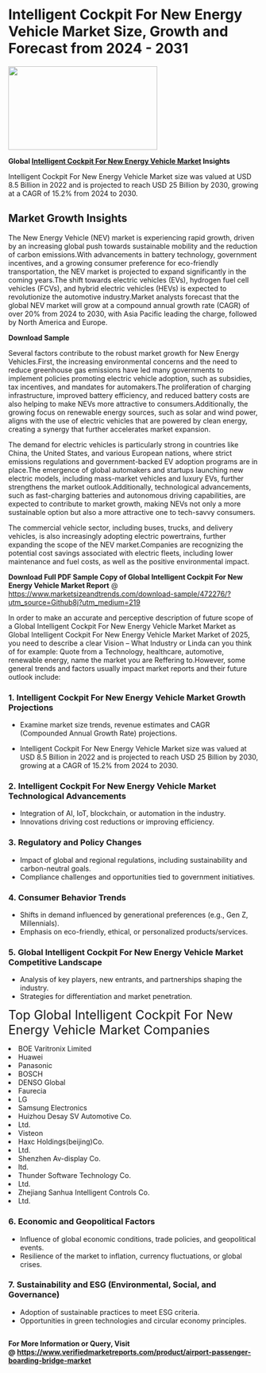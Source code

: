 <H1>Intelligent Cockpit For New Energy Vehicle Market Size, Growth and Forecast from 2024 - 2031</H1><img class="aligncenter size-medium wp-image-584254" src="https://thirdeyenews.in/wp-content/uploads/2024/09/Global-Market-Research-300x168.jpeg" alt="" width="300" height="168" /><p><strong>Global&nbsp;<a href="https://www.marketsizeandtrends.com/download-sample/472276/?utm_source=Github8j?utm_medium=219">Intelligent Cockpit For New Energy Vehicle Market</a> Insights</strong></p><p>Intelligent Cockpit For New Energy Vehicle Market size was valued at USD 8.5 Billion in 2022 and is projected to reach USD 25 Billion by 2030, growing at a CAGR of 15.2% from 2024 to 2030.</p><p><h2>Market Growth Insights</h2> <p>The New Energy Vehicle (NEV) market is experiencing rapid growth, driven by an increasing global push towards sustainable mobility and the reduction of carbon emissions.With advancements in battery technology, government incentives, and a growing consumer preference for eco-friendly transportation, the NEV market is projected to expand significantly in the coming years.The shift towards electric vehicles (EVs), hydrogen fuel cell vehicles (FCVs), and hybrid electric vehicles (HEVs) is expected to revolutionize the automotive industry.Market analysts forecast that the global NEV market will grow at a compound annual growth rate (CAGR) of over 20% from 2024 to 2030, with Asia Pacific leading the charge, followed by North America and Europe.</p> <p><strong>Download Sample</strong></p> <p>Several factors contribute to the robust market growth for New Energy Vehicles.First, the increasing environmental concerns and the need to reduce greenhouse gas emissions have led many governments to implement policies promoting electric vehicle adoption, such as subsidies, tax incentives, and mandates for automakers.The proliferation of charging infrastructure, improved battery efficiency, and reduced battery costs are also helping to make NEVs more attractive to consumers.Additionally, the growing focus on renewable energy sources, such as solar and wind power, aligns with the use of electric vehicles that are powered by clean energy, creating a synergy that further accelerates market expansion.</p> <p>The demand for electric vehicles is particularly strong in countries like China, the United States, and various European nations, where strict emissions regulations and government-backed EV adoption programs are in place.The emergence of global automakers and startups launching new electric models, including mass-market vehicles and luxury EVs, further strengthens the market outlook.Additionally, technological advancements, such as fast-charging batteries and autonomous driving capabilities, are expected to contribute to market growth, making NEVs not only a more sustainable option but also a more attractive one to tech-savvy consumers.</p> <p>The commercial vehicle sector, including buses, trucks, and delivery vehicles, is also increasingly adopting electric powertrains, further expanding the scope of the NEV market.Companies are recognizing the potential cost savings associated with electric fleets, including lower maintenance and fuel costs, as well as the positive environmental impact.</p> <p><span class=""><strong>Download Full PDF Sample Copy of Global Intelligent Cockpit For New Energy Vehicle Market Report</strong> @ <a href="https://www.marketsizeandtrends.com/download-sample/472276/?utm_source=Github8j?utm_medium=219" target="_blank">https://www.marketsizeandtrends.com/download-sample/472276/?utm_source=Github8j?utm_medium=219</a></span></p><p>In order to make an accurate and perceptive description of future scope of a Global&nbsp;Intelligent Cockpit For New Energy Vehicle Market Market as Global&nbsp;Intelligent Cockpit For New Energy Vehicle Market Market of 2025, you need to describe a clear Vision &ndash; What Industry or Linda can you think of for example: Quote from a Technology, healthcare, automotive, renewable energy, name the market you are Reffering to.However, some general trends and factors usually impact market reports and their future outlook include:</p><h3>1.&nbsp;<strong>Intelligent Cockpit For New Energy Vehicle Market Growth Projections</strong></h3><ul><li>Examine market size trends, revenue estimates and CAGR (Compounded Annual Growth Rate) projections.</li><li><p>Intelligent Cockpit For New Energy Vehicle Market size was valued at USD 8.5 Billion in 2022 and is projected to reach USD 25 Billion by 2030, growing at a CAGR of 15.2% from 2024 to 2030.</p></li></ul><h3>2.&nbsp;<strong>Intelligent Cockpit For New Energy Vehicle Market Technological Advancements</strong></h3><ul><li>Integration of AI, IoT, blockchain, or automation in the industry.</li><li>Innovations driving cost reductions or improving efficiency.</li></ul><h3>3.&nbsp;<strong>Regulatory and Policy Changes</strong></h3><ul><li>Impact of global and regional regulations, including sustainability and carbon-neutral goals.</li><li>Compliance challenges and opportunities tied to government initiatives.</li></ul><h3>4.&nbsp;<strong>Consumer Behavior Trends</strong></h3><ul><li>Shifts in demand influenced by generational preferences (e.g., Gen Z, Millennials).</li><li>Emphasis on eco-friendly, ethical, or personalized products/services.</li></ul><h3>5.&nbsp;<strong>Global Intelligent Cockpit For New Energy Vehicle Market Competitive Landscape</strong></h3><ul><li>Analysis of key players, new entrants, and partnerships shaping the industry.</li><li>Strategies for differentiation and market penetration.</li></ul><p data-pm-slice="1 1 []"><span style="color: inherit; font-family: inherit; font-size: 25px;">Top Global Intelligent Cockpit For New Energy Vehicle Market Companies</span></p><div class="" data-test-id=""><p><li>BOE Varitronix Limited</li><li> Huawei</li><li> Panasonic</li><li> BOSCH</li><li> DENSO Global</li><li> Faurecia</li><li> LG</li><li> Samsung Electronics</li><li> Huizhou Desay SV Automotive Co.</li><li> Ltd.</li><li> Visteon</li><li> Haxc Holdings(beijing)Co.</li><li>Ltd.</li><li> Shenzhen Av-display Co.</li><li>ltd.</li><li> Thunder Software Technology Co.</li><li>Ltd.</li><li> Zhejiang Sanhua Intelligent Controls Co.</li><li>Ltd.</li></p></div><h3>6.&nbsp;<strong>Economic and Geopolitical Factors</strong></h3><ul><li>Influence of global economic conditions, trade policies, and geopolitical events.</li><li>Resilience of the market to inflation, currency fluctuations, or global crises.</li></ul><h3>7.&nbsp;<strong>Sustainability and ESG (Environmental, Social, and Governance)</strong></h3><ul><li>Adoption of sustainable practices to meet ESG criteria.</li><li>Opportunities in green technologies and circular economy principles.</li></ul><h2><strong style="font-size: 14px;">For More Information or Query, Visit @&nbsp;</strong><a style="background-color: #ffffff; font-size: 14px;" href="https://www.marketsizeandtrends.com/report/intelligent-cockpit-for-new-energy-vehicle-market/" target="_blank">https://www.verifiedmarketreports.com/product/airport-passenger-boarding-bridge-market</a></h2>